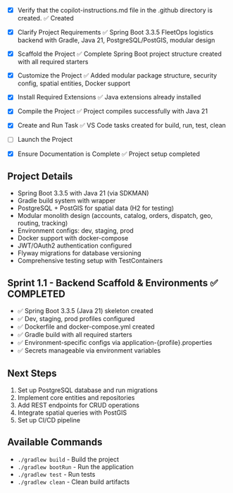 <!-- FleetOps Logistics Backend - Spring Boot 3.5.x Project Instructions -->
- [x] Verify that the copilot-instructions.md file in the .github directory is created. ✅ Created

- [x] Clarify Project Requirements ✅ Spring Boot 3.3.5 FleetOps logistics backend with Gradle, Java 21, PostgreSQL/PostGIS, modular design

- [x] Scaffold the Project ✅ Complete Spring Boot project structure created with all required starters

- [x] Customize the Project ✅ Added modular package structure, security config, spatial entities, Docker support

- [x] Install Required Extensions ✅ Java extensions already installed

- [x] Compile the Project ✅ Project compiles successfully with Java 21

- [x] Create and Run Task ✅ VS Code tasks created for build, run, test, clean

- [ ] Launch the Project

- [x] Ensure Documentation is Complete ✅ Project setup completed

## Project Details
- Spring Boot 3.3.5 with Java 21 (via SDKMAN)
- Gradle build system with wrapper
- PostgreSQL + PostGIS for spatial data (H2 for testing)
- Modular monolith design (accounts, catalog, orders, dispatch, geo, routing, tracking)
- Environment configs: dev, staging, prod
- Docker support with docker-compose
- JWT/OAuth2 authentication configured
- Flyway migrations for database versioning
- Comprehensive testing setup with TestContainers

## Sprint 1.1 - Backend Scaffold & Environments ✅ COMPLETED
- ✅ Spring Boot 3.3.5 (Java 21) skeleton created
- ✅ Dev, staging, prod profiles configured
- ✅ Dockerfile and docker-compose.yml created
- ✅ Gradle build with all required starters
- ✅ Environment-specific configs via application-{profile}.properties
- ✅ Secrets manageable via environment variables

## Next Steps
1. Set up PostgreSQL database and run migrations
2. Implement core entities and repositories
3. Add REST endpoints for CRUD operations
4. Integrate spatial queries with PostGIS
5. Set up CI/CD pipeline

## Available Commands
- `./gradlew build` - Build the project
- `./gradlew bootRun` - Run the application
- `./gradlew test` - Run tests
- `./gradlew clean` - Clean build artifacts
